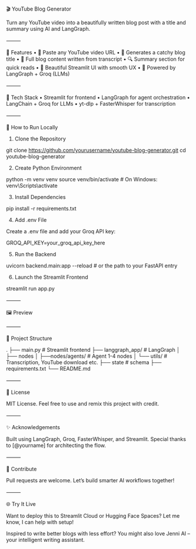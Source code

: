 🎬 YouTube Blog Generator

Turn any YouTube video into a beautifully written blog post with a title and summary using AI and LangGraph.

⸻

🌟 Features
	•	🔗 Paste any YouTube video URL
	•	📝 Generates a catchy blog title
	•	📘 Full blog content written from transcript
	•	🔍 Summary section for quick reads
	•	🎨 Beautiful Streamlit UI with smooth UX
	•	🧠 Powered by LangGraph + Groq (LLMs)

⸻

🧰 Tech Stack
	•	Streamlit for frontend
	•	LangGraph for agent orchestration
	•	LangChain + Groq for LLMs
	•	yt-dlp + FasterWhisper for transcription

⸻

🚀 How to Run Locally

1. Clone the Repository

git clone https://github.com/yourusername/youtube-blog-generator.git
cd youtube-blog-generator

2. Create Python Environment

python -m venv venv
source venv/bin/activate  # On Windows: venv\Scripts\activate

3. Install Dependencies

pip install -r requirements.txt

4. Add .env File

Create a .env file and add your Groq API key:

GROQ_API_KEY=your_groq_api_key_here

5. Run the Backend

uvicorn backend.main:app --reload  # or the path to your FastAPI entry

6. Launch the Streamlit Frontend

streamlit run app.py


⸻

🖼 Preview


⸻

📂 Project Structure

.
├── main.py                  # Streamlit frontend
├── langgraph_app/                # LangGraph 
│   ├── nodes
│   ├──nodes/agents/             # Agent 1-4 nodes
│   └── utils/              # Transcription, YouTube download etc.
├── state          # schema
├── requirements.txt
└── README.md


⸻

📄 License

MIT License. Feel free to use and remix this project with credit.

⸻

✨ Acknowledgements

Built using LangGraph, Groq, FasterWhisper, and Streamlit. Special thanks to [@yourname] for architecting the flow.

⸻

🙌 Contribute

Pull requests are welcome. Let’s build smarter AI workflows together!

⸻

🌐 Try It Live

Want to deploy this to Streamlit Cloud or Hugging Face Spaces? Let me know, I can help with setup!

Inspired to write better blogs with less effort? You might also love Jenni AI – your intelligent writing assistant.